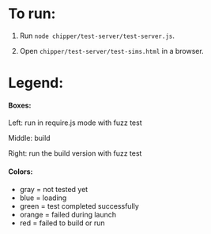 # To run:

1. Run `node chipper/test-server/test-server.js`.

2. Open `chipper/test-server/test-sims.html` in a browser.


# Legend:

#### Boxes:

Left: run in require.js mode with fuzz test

Middle: build

Right: run the build version with fuzz test

#### Colors:

* gray = not tested yet
* blue = loading
* green = test completed successfully
* orange = failed during launch
* red = failed to build or run